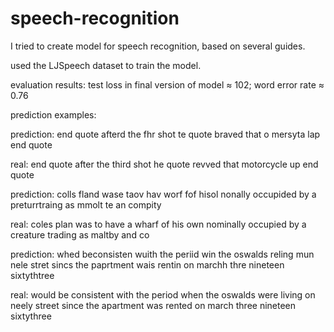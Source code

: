 # speech-recognition
I tried to create model for speech recognition, based on several guides.

used the LJSpeech dataset to train the model.


evaluation results:
test loss in final version of model ≈ 102; word error rate ≈ 0.76



prediction examples:

  prediction: end quote afterd the fhr shot te quote braved that o mersyta lap end quote<END>
  
  real:       end quote after the third shot he quote revved that motorcycle up end quote<END>

  prediction: colls fland wase taov hav worf fof hisol nonally occupided by a preturrtraing as mmolt te an compity<END>
  
  real:       coles plan was to have a wharf of his own nominally occupied by a creature trading as maltby and co<END>
  
  prediction: whed beconsisten wuith the periid win the oswalds reling mun nele stret sincs the paprtment wais rentin on marchh thre nineteen sixtythtree<END>
  
  real:       would be consistent with the period when the oswalds were living on neely street since the apartment was rented on march three nineteen sixtythree<END>



